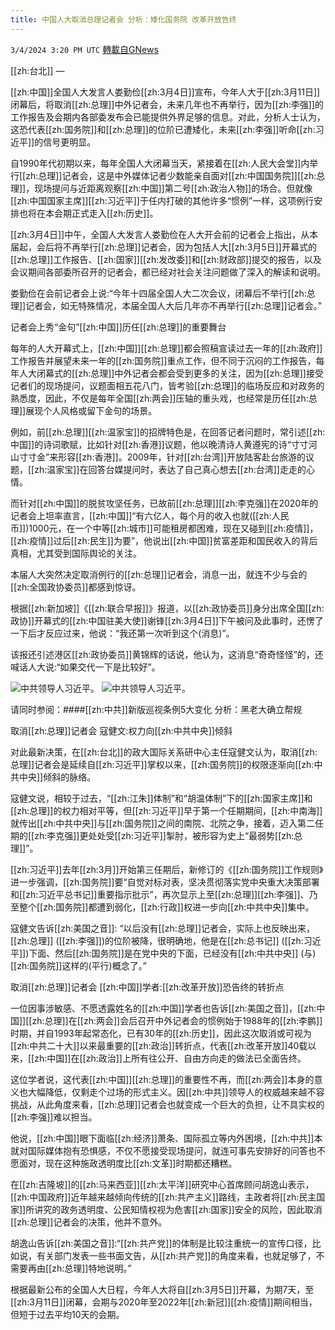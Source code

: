 ```yaml
---
title: 中国人大取消总理记者会 分析：矮化国务院 改革开放告终
---
```

`3/4/2024 3:20 PM UTC` [轉載自GNews](https://gnews.org/articles/2364154)

[[zh:台北]] — 

[[zh:中国]]全国人大发言人娄勤俭[[zh:3月4日]]宣布，今年人大于[[zh:3月11日]]闭幕后，将取消[[zh:总理]]中外记者会，未来几年也不再举行，因为[[zh:李强]]的工作报告及会期内各部委发布会已能提供外界足够的信息。对此，分析人士认为，这恐代表[[zh:国务院]]和[[zh:总理]]的位阶已遭矮化，未来[[zh:李强]]听命[[zh:习近平]]的信号更明显。

自1990年代初期以来，每年全国人大闭幕当天，紧接着在[[zh:人民大会堂]]内举行[[zh:总理]]记者会，这是中外媒体记者少数能亲自面对[[zh:中国国务院]][[zh:总理]]，现场提问与近距离观察[[zh:中国]]第二号[[zh:政治人物]]的场合。但就像[[zh:中国国家主席]][[zh:习近平]]于任内打破的其他许多“惯例”一样，这项例行安排也将在本会期正式走入[[zh:历史]]。

[[zh:3月4日]]中午，全国人大发言人娄勤俭在人大开会前的记者会上指出，从本届起，会后将不再举行[[zh:总理]]记者会，因为包括人大[[zh:3月5日]]开幕式的[[zh:总理]]工作报告、[[zh:国家]][[zh:发改委]]和[[zh:财政部]]提交的报告，以及会议期间各部委所召开的记者会，都已经对社会关注问题做了深入的解读和说明。

娄勤俭在会前记者会上说:“今年十四届全国人大二次会议，闭幕后不举行[[zh:总理]]记者会，如无特殊情况，本届全国人大后几年亦不再举行[[zh:总理]]记者会。”

记者会上秀“金句”[[zh:中国]]历任[[zh:总理]]的重要舞台

每年的人大开幕式上，[[zh:中国]][[zh:总理]]都会照稿宣读过去一年的[[zh:政府]]工作报告并展望未来一年的[[zh:国务院]]重点工作，但不同于沉闷的工作报告，每年人大闭幕式的[[zh:总理]]中外记者会都会受到更多的关注，因为[[zh:总理]]接受记者们的现场提问，议题面相五花八门，皆考验[[zh:总理]]的临场反应和对政务的熟悉度，因此，不仅是每年全国[[zh:两会]]压轴的重头戏，也经常是历任[[zh:总理]]展现个人风格或留下金句的场景。

例如，前[[zh:总理]][[zh:温家宝]]的招牌特色是，在回答记者问题时，常引述[[zh:中国]]的诗词歌赋，比如针对[[zh:香港]]议题，他以晚清诗人黄遵宪的诗“寸寸河山寸寸金”来形容[[zh:香港]]。2009年，针对[[zh:台湾]]开放陆客赴台旅游的议题，[[zh:温家宝]]在回答台媒提问时，表达了自己真心想去[[zh:台湾]]走走的心情。

而针对[[zh:中国]]的脱贫攻坚任务，已故前[[zh:总理]][[zh:李克强]]在2020年的记者会上坦率直言，[[zh:中国]]“有六亿人，每个月的收入也就([[zh:人民币]])1000元，在一个中等[[zh:城市]]可能租房都困难，现在又碰到[[zh:疫情]]，[[zh:疫情]]过后[[zh:民生]]为要”，他说出[[zh:中国]]贫富差距和国民收入的背后真相，尤其受到国际舆论的关注。

本届人大突然决定取消例行的[[zh:总理]]记者会，消息一出，就连不少与会的[[zh:全国政协委员]]都感到惊讶。

根据[[zh:新加坡]]《[[zh:联合早报]]》报道，以[[zh:政协委员]]身分出席全国[[zh:政协]]开幕式的[[zh:中国驻美大使]]谢锋[[zh:3月4日]]下午被问及此事时，还愣了一下后才反应过来，他说：“我还第一次听到这个(消息)”。

该报还引述港区[[zh:政协委员]]黄锦辉的话说，他认为，这消息“奇奇怪怪”的，还喊话人大说:“如果交代一下是比较好”。

![中共领导人习近平。](https://gdb.voanews.com/024BD981-D1BE-45A5-97C3-DFB0DF385AF8_w100_r1.png "中共领导人习近平。") ![中共领导人习近平。](https://gdb.voanews.com/024BD981-D1BE-45A5-97C3-DFB0DF385AF8_w100_r1.png "中共领导人习近平。")

请同时参阅：####[[zh:中共]]新版巡视条例5大变化 分析：黑老大确立帮规

取消[[zh:总理]]记者会 寇健文:权力向[[zh:中共中央]]倾斜

对此最新决策，在[[zh:台北]]的政大国际关系研中心主任寇健文认为，取消[[zh:总理]]记者会是延续自[[zh:习近平]]掌权以来，[[zh:国务院]]的权限逐渐向[[zh:中共中央]]倾斜的脉络。

寇健文说，相较于过去，“[[zh:江朱]]体制”和“胡温体制”下的[[zh:国家主席]]和[[zh:总理]]的权力相对平等，但[[zh:习近平]]早于第一个任期期间，[[zh:中南海]]就传出[[zh:中共中央]]与[[zh:国务院]]之间的南院、北院之争，接着，迈入第二任期的[[zh:李克强]]更处处受[[zh:习近平]]掣肘，被形容为史上“最弱势[[zh:总理]]”。

[[zh:习近平]]去年[[zh:3月]]开始第三任期后，新修订的《[[zh:国务院]]工作规则》进一步强调，[[zh:国务院]]要“自觉对标对表，坚决贯彻落实党中央重大决策部署和[[zh:习近平总书记]]重要指示批示”，再次显示上至[[zh:总理]][[zh:李强]]、乃至整个[[zh:国务院]]都遭到弱化，[[zh:行政]]权进一步向[[zh:中共中央]]集中。

寇健文告诉[[zh:美国之音]]: “以后没有[[zh:总理]]记者会，实际上也反映出来，[[zh:总理]] ([[zh:李强]])的位阶被降，很明确地，他是在[[zh:总书记]] ([[zh:习近平]])下面、然后[[zh:国务院]]是在党中央的下面，已经没有[[zh:中共中央]] (与)[[zh:国务院]]这样的(平行)概念了。”

取消[[zh:总理]]记者会 [[zh:中国]]学者:[[zh:改革开放]]恐告终的转折点

一位因事涉敏感、不愿透露姓名的[[zh:中国]]学者也告诉[[zh:美国之音]]，[[zh:中国]][[zh:总理]]在[[zh:两会]]会后召开中外记者会的惯例始于1988年的[[zh:李鹏]]时期，并自1993年起常态化，已有30年的[[zh:历史]]，因此这次取消或可视为[[zh:中共二十大]]以来最重要的[[zh:政治]]转折点，代表[[zh:改革开放]]40载以来，[[zh:中国]]在[[zh:政治]]上所有往公开、自由方向走的做法已全面告终。

这位学者说，这代表[[zh:中国]][[zh:总理]]的重要性不再，而[[zh:两会]]本身的意义也大幅降低，仅剩走个过场的形式主义。因[[zh:中共]]领导人的权威越来越不容挑战，从此角度来看，[[zh:总理]]记者会也就变成一个巨大的负担，让不具实权的[[zh:李强]]难以担当。

他说，[[zh:中国]]眼下面临[[zh:经济]]萧条、国际孤立等内外困境，[[zh:中共]]本就对国际媒体抱有恐惧感，不仅不愿接受现场提问，就连可事先安排好的问答也不愿面对，现在这种施政透明度比[[zh:文革]]时期都还糟糕。

在[[zh:吉隆坡]]的[[zh:马来西亚]][[zh:太平洋]]研究中心首席顾问胡逸山表示，[[zh:中国政府]]近年越来越倾向传统的[[zh:共产主义]]路线，主政者将[[zh:民主国家]]所讲究的政务透明度、公民知情权视为危害[[zh:国家]]安全的风险，因此取消[[zh:总理]]记者会的决策，他并不意外。

胡逸山告诉[[zh:美国之音]]:“[[zh:共产党]]的体制是比较注重统一的宣传口径，比如说，有关部门发表一些书面文告，从[[zh:共产党]]的角度来看，也就足够了，不需要再由[[zh:总理]]特地说明。”

根据最新公布的全国人大日程，今年人大将自[[zh:3月5日]]开幕，为期7天，至[[zh:3月11日]]闭幕，会期与2020年至2022年[[zh:新冠]][[zh:疫情]]期间相当，但短于过去平均10天的会期。
